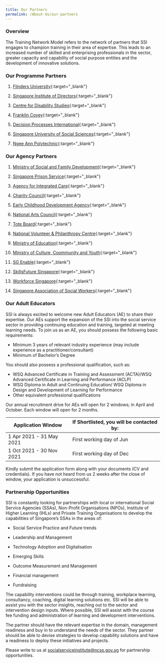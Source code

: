 ```yaml
---
title: Our Partners
permalink: /About-Us/our-partners
---
```


### **Overview**

The Training Network Model refers to the network of partners that SSI engages to champion training in their area of expertise. This leads to an increased number of skilled and enterprising professionals in the sector, greater capacity and capability of social purpose entities and the development of innovative solutions.


### **Our Programme Partners**

1.  [Flinders University](https://www.flinders.edu.au/){:target="_blank"}   
    
2.  [Singapore Institute of Directors](https://www.sid.org.sg/){:target="_blank"}   
    
3.  [Centre for Disability Studies](https://cds.org.au/){:target="_blank"}   
    
4.  [Franklin Covey](https://www.franklincovey.com/){:target="_blank"}   
    
5.  [Decision Processes International](http://decisionprocesses.com/){:target="_blank"}   
    
6.  [Singapore University of Social Sciences](https://www.suss.edu.sg/programme-finder?utm_campaign=adm-jan21-intake&utm_source=Google&utm_medium=search&utm_content=SUSS&gclid=CjwKCAjwj975BRBUEiwA4whRBzypLKKo3UFBgUXHjEGgkdiYREwF_Aff8O4cRiWMGzCYV0QeUHRDGRoCqp4QAvD_BwE){:target="_blank"}   
    
7.  [Ngee Ann Polytechnic](https://www.np.edu.sg/Pages/default.aspx){:target="_blank"}   
    

### **Our Agency Partners**

1.  [Ministry of Social and Family Development](https://www.msf.gov.sg/Pages/default.aspx){:target="_blank"}   
    
2.  [Singapore Prison Service](https://www.sps.gov.sg/){:target="_blank"}   
    
3.  [Agency for Integrated Care](https://www.aic.sg/?gclid=CjwKCAjwj975BRBUEiwA4whRB5kRfBiF67fiP1aHElfJkqLmVyiNrRNgw2KlpV9o9eTq3Aiby8cpCxoCA08QAvD_BwE&gclsrc=aw.ds){:target="_blank"}   
    
4.  [Charity Council](https://www.charitycouncil.org.sg/){:target="_blank"}   
    
5.  [Early Childhood Development Agency](https://www.ecda.gov.sg/pages/default.aspx){:target="_blank"}   
    
6.  [National Arts Council](https://www.nac.gov.sg/){:target="_blank"}   
    
7.  [Tote Board](https://www.toteboard.gov.sg/){:target="_blank"}   
    
8.  [National Volunteer & Philanthropy Centre](https://cityofgood.sg/){:target="_blank"}   
    
9.  [Ministry of Education](https://www.moe.gov.sg/){:target="_blank"}   
    
10.  [Ministry of Culture, Coommunity and Youth](https://www.mccy.gov.sg/){:target="_blank"}   
    
11.  [SG Enable](https://www.sgenable.sg/Pages/Home.aspx){:target="_blank"}   
    
12.  [SkillsFuture Singapore](https://www.skillsfuture.sg/){:target="_blank"}   
    
13.  [Workforce Singapore](https://www.ssg-wsg.gov.sg/about.html){:target="_blank"}   
    
14.  [Singapore Association of Social Workers](https://www.sasw.org.sg/){:target="_blank"}   

### **Our Adult Educators**

SSI is always excited to welcome new Adult Educators (AE) to share their expertise. Our AEs support the expansion of the SSI into the social service sector in providing continuing education and training, targeted at meeting learning needs. To join us as an AE, you should possess the following basic requirements:

-   Minimum 3 years of relevant industry experience (may include experience as a practitioner/consultant)  
-   Minimum of Bachelor’s Degree

You should also possess a professional qualification, such as:

-   WSQ Advanced Certificate in Training and Assessment (ACTA)/WSQ Advanced Certificate in Learning and Performance (ACLP)
-   WSQ Diploma in Adult and Continuing Education/ WSQ Diploma in Design and Development of Learning for Performance
-   Other equivalent professional qualifications

Our annual recruitment drive for AEs will open for 2 windows; in April and October. Each window will open for 2 months. 

| **Application Window** | **If Shortlisted, you will be contacted by:** |	
|--|--|
| 1 Apr 2021 - 31 May 2021 | First working day of Jun|
| 1 Oct 2021 - 30 Nov 2021 | First working day of Dec|

Kindly submit the application form along with your documents (CV and credentials). If you have not heard from us 2 weeks after the close of window, your application is unsuccessful.

### **Partnership Opportunities**   

SSI is constantly looking for partnerships with local or international Social Service Agencies (SSAs), Non-Profit Organisations (NPOs), Institute of Higher Learning (IHLs) and Private Training Organisations to develop the capabilities of Singapore’s SSAs in the areas of:

-   Social Service Practice and Future trends   
    
-   Leadership and Management   
    
-   Technology Adoption and Digitalisation   
    
-   Emerging Skills   
    
-   Outcome Measurement and Management   
    
-   Financial management   
    
-   Fundraising   
    

The capability interventions could be through training, workplace learning, consultancy, coaching, digital learning solutions etc. SSI will be able to assist you with the sector insights, reaching out to the sector and intervention design inputs. Where possible, SSI will assist with the course fee funding and administration of learning and development interventions.  
  
The partner should have the relevant expertise in the domain, management readiness and buy in to understand the needs of the sector. They partner should be able to devise strategies to develop capability solutions and have a readiness to deploy these initiatives and projects.  
  
Please write to us at  <socialserviceinstitute@ncss.gov.sg>  for partnership opportunities.
